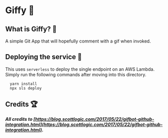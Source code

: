 # Giffy 🎉
## What is Giffy? 🤔
A simple Git App that will hopefully comment with a gif when invoked. 

## Deploying the service 🚀
This uses `serverless` to deploy the single endpoint on an AWS Lambda. Simply run the following commands after moving into this directory.
```
  yarn install
  npx sls deploy
```

## Credits 🏆
***All credits to [https://blog.scottlogic.com/2017/05/22/gifbot-github-integration.html](https://blog.scottlogic.com/2017/05/22/gifbot-github-integration.html).***
